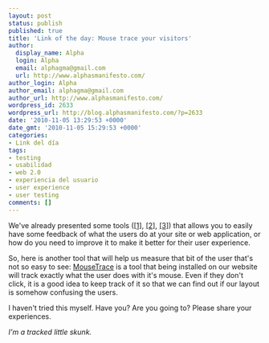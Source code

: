 ```yaml
---
layout: post
status: publish
published: true
title: 'Link of the day: Mouse trace your visitors'
author:
  display_name: Alpha
  login: Alpha
  email: alphagma@gmail.com
  url: http://www.alphasmanifesto.com/
author_login: Alpha
author_email: alphagma@gmail.com
author_url: http://www.alphasmanifesto.com/
wordpress_id: 2633
wordpress_url: http://blog.alphasmanifesto.com/?p=2633
date: '2010-11-05 13:29:53 +0000'
date_gmt: '2010-11-05 15:29:53 +0000'
categories:
- Link del día
tags:
- testing
- usabilidad
- web 2.0
- experiencia del usuario
- user experience
- user testing
comments: []
---
```


We've already presented some tools (<a href="https://blog.alphasmanifesto.com/2010/10/04/link-del-dia-que-recuerdan-los-usuarios-de-tu-sitio/">[1]</a>, <a href="https://blog.alphasmanifesto.com/2010/01/29/link-del-dia-testeo-de-usabilidad/">[2]</a>, <a href="https://blog.alphasmanifesto.com/2009/10/16/link-del-dia-woopra/">[3]</a>) that allows you to easily have some feedback of what the users do at your site or web application, or how do you need to improve it to make it better for their user experience.

So, here is another tool that will help us measure that bit of the user that's not so easy to see: <a href="http://mousetrace.com/">MouseTrace</a> is a tool that being installed on our website will track exactly what the user does with it's mouse. Even if they don't click, it is a good idea to keep track of it so that we can find out if our layout is somehow confusing the users.

I haven't tried this myself. Have you? Are you going to? Please share your experiences.

_I'm a tracked little skunk._
